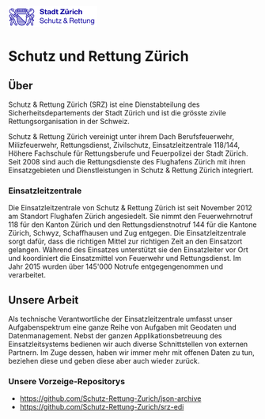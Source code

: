 ![logo_SRZ.png](logo_SRZ.png)

# Schutz und Rettung Zürich

## Über

Schutz & Rettung Zürich (SRZ) ist eine Dienstabteilung des Sicherheitsdepartements der Stadt Zürich und ist die grösste zivile Rettungsorganisation in der Schweiz.

Schutz & Rettung Zürich vereinigt unter ihrem Dach Berufsfeuerwehr, Milizfeuerwehr, Rettungsdienst, Zivilschutz, Einsatzleitzentrale 118/144, Höhere Fachschule für Rettungsberufe und Feuerpolizei der Stadt Zürich. Seit 2008 sind auch die Rettungsdienste des Flughafens Zürich mit ihren Einsatzgebieten und Dienstleistungen in Schutz & Rettung Zürich integriert. 

### Einsatzleitzentrale

Die Einsatzleitzentrale von Schutz & Rettung Zürich ist seit November 2012 am Standort Flughafen Zürich angesiedelt. Sie nimmt den Feuerwehrnotruf 118 für den Kanton Zürich und den Rettungsdienstnotruf 144 für die Kantone Zürich, Schwyz, Schaffhausen und Zug entgegen. Die Einsatzleitzentrale sorgt dafür, dass die richtigen Mittel zur richtigen Zeit an den Einsatzort gelangen. Während des Einsatzes unterstützt sie den Einsatzleiter vor Ort und koordiniert die Einsatzmittel von Feuerwehr und Rettungsdienst. Im Jahr 2015 wurden über 145'000 Notrufe entgegengenommen und verarbeitet.

## Unsere Arbeit

Als technische Verantwortliche der Einsatzleitzentrale umfasst unser Aufgabenspektrum eine ganze Reihe von Aufgaben mit Geodaten und Datenmanagement. Nebst der ganzen Applikationsbetreuung des Einsatzleitsystems bedienen wir auch diverse Schnittstellen von externen Partnern. Im Zuge dessen, haben wir immer mehr mit offenen Daten zu tun, beziehen diese und geben diese aber auch wieder zurück.

### Unsere Vorzeige-Repositorys

- https://github.com/Schutz-Rettung-Zurich/json-archive
- https://github.com/Schutz-Rettung-Zurich/srz-edi
